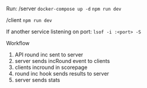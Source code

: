Run:
/server
`docker-compose up -d`
`npm run dev`

/client
`npm run dev`

If another service listening on port:
`lsof -i :<port> -S`

Workflow

1. API round inc sent to server
2. server sends incRound event to clients
3. clients incround in scorepage
4. round inc hook sends results to server
5. server sends stats
